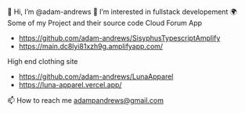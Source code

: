 👋 Hi, I’m @adam-andrews
👀 I’m interested in fullstack developement
🌍 Some of my Project and their source code
Cloud Forum App
-  https://github.com/adam-andrews/SisyphusTypescriptAmplify
-  https://main.dc8lyi81xzh9g.amplifyapp.com/

High end clothing site
- https://github.com/adam-andrews/LunaApparel
- https://luna-apparel.vercel.app/

📫 How to reach me adampandrews@gmail.com

<!---
adam-andrews/adam-andrews is a ✨ special ✨ repository because its `README.md` (this file) appears on your GitHub profile.
You can click the Preview link to take a look at your changes.
--->
